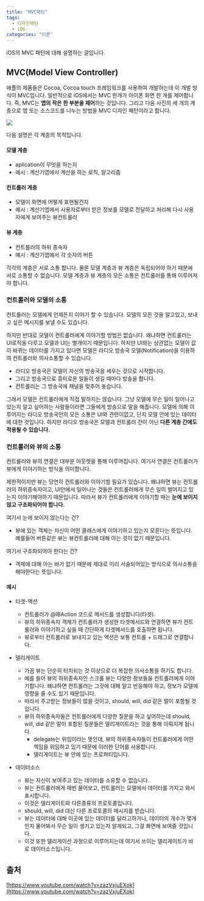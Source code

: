 ```yaml
---
title: "MVC패턴"
tags:
  - 디자인패턴
  - iOS
categories: "이론"
---
```


iOS의 MVC 패턴에 대해 설명하는 글입니다.



## MVC(Model View Controller)

애플의 제품들은 Cocoa, Cocoa touch 프레임워크를 사용하여 개발하는데 이 개발 방식이 MVC입니다. 일반적으로 iOS에서는 MVC 한개가 아이폰 화면 한 개를 제어합니다. 즉, MVC는 **앱의 작은 한 부분을 제어**하는 것입니다. 그리고 다음 사진의 세 개의 계층으로 앱 또는 소스코드를 나누는 방법을 MVC 디자인 패턴이라고 합니다.

![](https://developer.apple.com/library/archive/documentation/General/Conceptual/CocoaEncyclopedia/Art/controller_object.jpg)



다음 설명은 각 계층의 목적입니다.

#### 모델 계층

- aplication이 무엇을 하는지
- 예시 : 계산기앱에서 계산을 하는 로직, 알고리즘

#### 컨트롤러 계층

- 모델이 화면에 어떻게 표현될건지
- 예시 : 계산기앱에서 사용자로부터 받은 정보를 모델로 전달하고 처리해 다시 사용자에게 보여주는 뷰컨트롤러

#### 뷰 계층

- 컨트롤러의 하위 종속자
- 예시 : 계산기앱에서 각 숫자의 버튼

각각의 계층은 서로 소통 합니다. 물론 모델 계층과 뷰 계층은 독립되어야 하기 때문에 서로 소통할 수 없습니다. 모델 계층과 뷰 계층의 모든 소통은 컨트롤러를 통해 이루어져야 합니다.



### 컨트롤러와 모델의 소통

컨트롤러는 모델에게 언제든지 이야기 할 수 있습니다. 모델의 모든 것을 알고있고, 보내고 싶은 메시지를 보낼 수도 있습니다.

하지만 반대로 모델이 컨트롤러에게 이야기할 방법은 없습니다. 왜냐하면 컨트롤러는 UI로직을 다루고 모델과 UI는 별개이기 때문입니다. 하지만 UI와는 상관없는 모델이 값이 바뀌는 데이터를 가지고 있다면 모델은 라디오 방송국 모델(Notification)을 이용하여 컨트롤러와 의사소통할 수 있습니다.

- 라디오 방송국은 모델이 자신의 방송국을 세우는 것으로 시작합니다.
- 그리고 방송국으로 흥미로운 일들이 생길 때마다 방송을 합니다.
- 컨트롤러는 그 방송국에 채널을 맞추어 놓습니다.

그래서 모델은 컨트롤러에게 직접 말하지는 않습니다. 그냥 모델에 무슨 일이 일어나고 있는지 알고 싶어하는 사람들이라면 그들에게 방송으로 말을 해줍니다. 모델에 의해 이루어지는 라디오 방송국안의 모든 소통은 UI와 관련이없고, 단지 모델 안에 있는 데이터에 대한 것입니다. 하지만 라디오 방송국은 모델과 컨트롤러 간이 아닌 **다른 계층 간에도 적용될 수 있습니다.**



### 컨트롤러와 뷰의 소통

컨트롤러와 뷰의 연결은 대부분 아웃렛을 통해 이루어집니다. 여기서 연결은 컨트롤러가 뷰에게 이야기하는 방식을 의미합니다.

제한적이지만 뷰는 당연히 컨트롤러와 이야기할 필요가 있습니다. 왜냐하면 뷰는 컨트롤러의 하위종속자이고, UI안에서 일어나는 것들은 컨트롤러에게 무슨 일이 벌어지고 있는지 이야기해야하기 때문입니다. 따라서 뷰가 컨트롤러에게 이야기할 때는 **눈에 보이지 않고 구조화되어야 합니다.**

여기서 눈에 보이지 않는다는 건?

- 뷰에 있는 객체는 자신이 어떤 클래스에게 이야기하고 있는지 모른다는 뜻입니다. 예를들어 버튼같은 뷰는 뷰컨트롤러에 대해 아는 것이 없기 때문입니다.

여기서 구조화되어야 한다는 건?

- 객체에 대해 아는 바가 없기 때문에 제대로 미리 서술되어있는 방식으로 의사소통을 해야한다는 뜻입니다.

#### 예시

- 타겟-액션
  - 컨트롤러가 @IBAction 코드로 메서드를 생성합니다(타겟).
  - 뷰의 하위종속자 객체가 컨트롤러가 생성한 타겟메서드와 연결하면 뷰가 컨트롤러와 이야기하고 싶을 때 간단하게 타겟메서드를 호출하면 됩니다.
  - 뷰로부터 컨트롤러로 보내지고 있는 액션은 보통 컨트롤 + 드래그로 연결합니다.
- 델리게이트
  - 가끔 뷰는 단순히 터치되는 것 이상으로 더 복잡한 의사소통을 하기도 합니다.
  - 예를 들어 뷰의 하위종속자인 스크롤 뷰는 다양한 정보들을 컨트롤러에게 이야기합니다. 왜냐하면 컨트롤러는 그것에 대해 알고 반응해야 하고, 정보가 모델에 영향을 줄 수도 있기 때문입니다.
  - 따라서 주고받는 정보들이 많을 것이고, should, will, did 같은 말이 포함될 것입니다.
  - 뷰의 하위종속자들은 컨트롤러에게 다양한 질문을 하고 싶어하는데 should, will, did 같은 말이 포함된 질문들은 델리게이트라는 것을 통해 이뤄지게 됩니다.
    - delegate는 위임이라는 뜻인데, 뷰의 하위종속자들이 컨트롤러에게 어떤 책임을 위임하고 있기 때문에 이러한 단어를 사용합니다.
    - 델리게이트는 뷰 안에 있는 프로퍼티입니다.
  
- 데이터소스
  - 뷰는 자신이 보여주고 있는 데이터를 소유할 수 없습니다.
  - 뷰는 컨트롤러에게 매번 물어보고, 컨트롤러는 모델에서 데이터를 가지고 와서 표시합니다.
  - 이것은 델리게이트와 다른종류의 프로토콜입니다.
  - should, will, did 대신 다른 프로토콜의 메시지를 받습니다.
  - 뷰는 데이터에 대해 이곳에 있는 데이터를 달라고하거나, 데이터의 개수가 몇개인지 물어봐서 무슨 일이 생기고 있는지 알게되고, 그걸 화면에 보여줄 것입니다.
  - 이것 또한 델리게이션 과정으로 이루어지는데 여기서 쓰이는 델리게이트가 바로 데이터소스입니다.



## 출처

 [https://www.youtube.com/watch?v=zazVxjuEXok](https://www.youtube.com/watch?v=zazVxjuEXok)